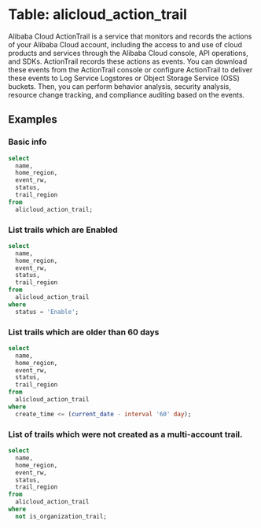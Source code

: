 # Table: alicloud_action_trail

Alibaba Cloud ActionTrail is a service that monitors and records the actions of your Alibaba Cloud account, including the access to and use of cloud products and services through the Alibaba Cloud console, API operations, and SDKs. ActionTrail records these actions as events. You can download these events from the ActionTrail console or configure ActionTrail to deliver these events to Log Service Logstores or Object Storage Service (OSS) buckets. Then, you can perform behavior analysis, security analysis, resource change tracking, and compliance auditing based on the events.

## Examples

### Basic info

```sql
select
  name,
  home_region,
  event_rw,
  status,
  trail_region
from
  alicloud_action_trail;
```

### List trails which are Enabled

```sql
select
  name,
  home_region,
  event_rw,
  status,
  trail_region
from
  alicloud_action_trail
where
  status = 'Enable';
```

### List trails which are older than 60 days

```sql
select
  name,
  home_region,
  event_rw,
  status,
  trail_region
from
  alicloud_action_trail
where
  create_time <= (current_date - interval '60' day);
```

### List of trails which were not created as a multi-account trail.

```sql
select
  name,
  home_region,
  event_rw,
  status,
  trail_region
from
  alicloud_action_trail
where
  not is_organization_trail;
```
